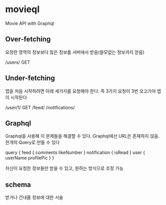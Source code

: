 # movieql

Movie API with Graphql

## Over-fetching

요청한 영역의 정보보다 많은 정보를 서버에서 받음(쓸모없는 정보까지 얻음)

/users/ GET

## Under-fetching

앱을 처음 시작하려면 아래 세가지를 요청해야 한다. 즉 3가지 요청이 3번 오고가야 앱이 시작된다

/user/1/ GET
/feed/
/notifications/

## Graphql

Graphql을 사용해 이 문제들을 해결할 수 있다. Graphql에선 URL은 존재하지 않음. 한개의 Query로 만들 수 있다

query {
feed {
comments
likeNumber
}
notification {
isRead
}
user {
userName
profilePic
}
}

자신이 요청한 정보들만 받을 수 있고, 원하는 방식으로 조정 가능

## schema

받거나 건내줄 정보에 대한 서술
